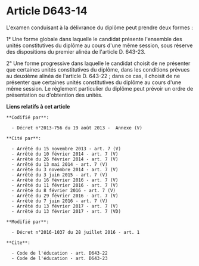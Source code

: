 # Article D643-14

L'examen conduisant à la délivrance du diplôme peut prendre deux formes : 

1° Une forme globale dans laquelle le candidat présente l'ensemble des unités constitutives du diplôme au cours d'une même
session, sous réserve des dispositions du premier alinéa de l'article D. 643-23.

2° Une forme progressive dans laquelle le candidat choisit de ne présenter que certaines unités constitutives du diplôme,
dans les conditions prévues au deuxième alinéa de l'article D. 643-22 ; dans ce cas, il choisit de ne présenter que certaines
unités constitutives du diplôme au cours d'une même session. Le règlement particulier du diplôme peut prévoir un ordre de
présentation ou d'obtention des unités.

**Liens relatifs à cet article**

	**Codifié par**:

	  - Décret n°2013-756 du 19 août 2013 -  Annexe (V)

	**Cité par**:

	  - Arrêté du 15 novembre 2013 - art. 7 (V)
	  - Arrêté du 10 février 2014 - art. 7 (V)
	  - Arrêté du 26 février 2014 - art. 7 (V)
	  - Arrêté du 13 mai 2014 - art. 7 (V)
	  - Arrêté du 3 novembre 2014 - art. 7 (V)
	  - Arrêté du 3 juin 2015 - art. 7 (V)
	  - Arrêté du 16 février 2016 - art. 7 (V)
	  - Arrêté du 11 février 2016 - art. 7 (V)
	  - Arrêté du 8 février 2016 - art. 7 (V)
	  - Arrêté du 29 février 2016 - art. 7 (V)
	  - Arrêté du 7 juin 2016 - art. 7 (V)
	  - Arrêté du 13 février 2017 - art. 7 (V)
	  - Arrêté du 13 février 2017 - art. 7 (VD)

	**Modifié par**:

	  - Décret n°2016-1037 du 28 juillet 2016 - art. 1

	**Cite**:

	  - Code de l'éducation - art. D643-22
	  - Code de l'éducation - art. D643-23
